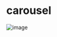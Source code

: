# carousel

![image](https://user-images.githubusercontent.com/106742344/224043345-8289e8a3-4b72-49ac-a31c-bdfb3e879666.png)
